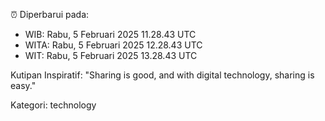 ⏰ Diperbarui pada:
- WIB: Rabu, 5 Februari 2025 11.28.43 UTC
- WITA: Rabu, 5 Februari 2025 12.28.43 UTC
- WIT: Rabu, 5 Februari 2025 13.28.43 UTC

Kutipan Inspiratif:
"Sharing is good, and with digital technology, sharing is easy."


Kategori: technology

